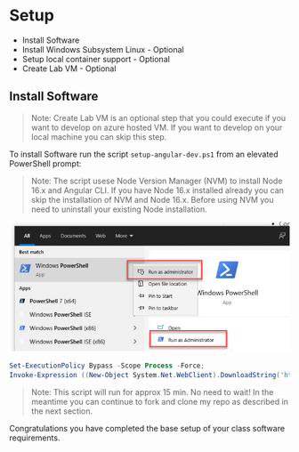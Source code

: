 # Setup

- Install Software
- Install Windows Subsystem Linux - Optional
- Setup local container support - Optional
- Create Lab VM - Optional

## Install Software

>Note: Create Lab VM is an optional step that you could execute if you want to develop on azure hosted VM. If you want to develop on your local machine you can skip this step.

To install Software run the script `setup-angular-dev.ps1` from an elevated PowerShell prompt:

> Note: The script usese Node Version Manager (NVM) to install Node 16.x and Angular CLI. If you have Node 16.x installed already you can skip the installation of NVM and Node 16.x. Before using NVM you need to uninstall your existing Node installation.

![run-as](_images/run-as.jpg)

```powershell
Set-ExecutionPolicy Bypass -Scope Process -Force;
Invoke-Expression ((New-Object System.Net.WebClient).DownloadString('https://raw.githubusercontent.com/arambazamba/ng-adv/main/setup/setup-angular-dev.ps1'))
```

> Note: This script will run for approx 15 min. No need to wait! In the meantime you can continue to fork and clone my repo as described in the next section.

Congratulations you have completed the base setup of your class software requirements.

